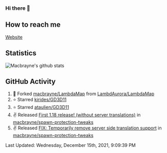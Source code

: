 ### Hi there 👋
## How to reach me
[Website](https://macbrayne.de)
<!--
Missing: Email
-->
## Statistics
![Macbrayne's github stats](https://github-readme-stats.vercel.app/api?username=macbrayne&count_private=true&include_all_commits=true&show_icons=true&hide=stars)
## GitHub Activity

<!--RECENT_ACTIVITY:start-->
1. 🔱 Forked [macbrayne/LambdaMap](https://github.com/macbrayne/LambdaMap) from [LambdAurora/LambdaMap](https://github.com/LambdAurora/LambdaMap)
2. ⭐ Starred [kirides/GD3D11](https://github.com/kirides/GD3D11)
3. ⭐ Starred [ataulien/GD3D11](https://github.com/ataulien/GD3D11)
4. ✌️ Released [First 1.18 release! (without server translations)](https://github.com/macbrayne/spawn-protection-tweaks/releases/tag/1.18/v0.4.1) in [macbrayne/spawn-protection-tweaks](https://github.com/macbrayne/spawn-protection-tweaks)
5. ✌️ Released [FIX: Temporarily remove server side translation support](https://github.com/macbrayne/spawn-protection-tweaks/releases/tag/1.17.1/v0.4.1) in [macbrayne/spawn-protection-tweaks](https://github.com/macbrayne/spawn-protection-tweaks)
<!--RECENT_ACTIVITY:end-->

<!--RECENT_ACTIVITY:last_update-->
Last Updated: Wednesday, December 15th, 2021, 9:09:39 PM
<!--RECENT_ACTIVITY:last_update_end-->


<!--
**macbrayne/macbrayne** is a ✨ _special_ ✨ repository because its `README.md` (this file) appears on your GitHub profile.

Here are some ideas to get you started:

- 🔭 I’m currently working on ...
- 🌱 I’m currently learning ...
- 👯 I’m looking to collaborate on ...
- 🤔 I’m looking for help with ...
- 💬 Ask me about ...
- 📫 How to reach me: ...
- 😄 Pronouns: ...
- ⚡ Fun fact: ...
-->
